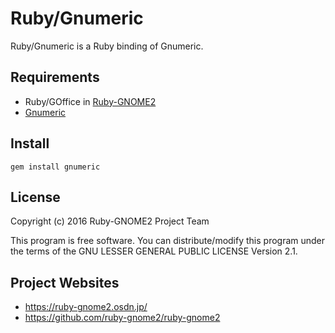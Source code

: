 # Ruby/Gnumeric

Ruby/Gnumeric is a Ruby binding of Gnumeric.

## Requirements

* Ruby/GOffice in
  [Ruby-GNOME2](https://ruby-gnome2.osdn.jp/)
* [Gnumeric](http://www.gnumeric.org/)

## Install

    gem install gnumeric

## License

Copyright (c) 2016 Ruby-GNOME2 Project Team

This program is free software. You can distribute/modify this program
under the terms of the GNU LESSER GENERAL PUBLIC LICENSE Version 2.1.

## Project Websites

*   https://ruby-gnome2.osdn.jp/
*   https://github.com/ruby-gnome2/ruby-gnome2
